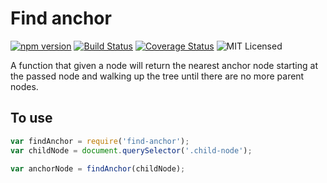 # Find anchor
[![npm version](https://badge.fury.io/js/find-anchor.svg)](http://badge.fury.io/js/find-anchor)
[![Build Status](https://travis-ci.org/foiseworth/find-anchor.svg?branch=master)](https://travis-ci.org/foiseworth/find-anchor)
[![Coverage Status](https://coveralls.io/repos/foiseworth/find-anchor/badge.svg?branch=master&service=github)](https://coveralls.io/github/foiseworth/find-anchor?branch=master)
![MIT Licensed](https://img.shields.io/badge/license-MIT-blue.svg)

A function that given a node will return the nearest anchor node starting at the
passed node and walking up the tree until there are no more parent nodes.

## To use
```javascript
var findAnchor = require('find-anchor');
var childNode = document.querySelector('.child-node');

var anchorNode = findAnchor(childNode);
```
